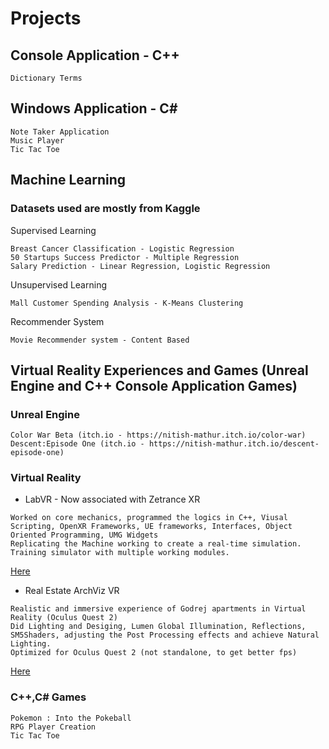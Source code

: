 # Projects
## Console Application - C++
```
Dictionary Terms
```
## Windows Application - C#
```
Note Taker Application
Music Player
Tic Tac Toe
```
## Machine Learning
### Datasets used are mostly from Kaggle
Supervised Learning
```
Breast Cancer Classification - Logistic Regression
50 Startups Success Predictor - Multiple Regression
Salary Prediction - Linear Regression, Logistic Regression
```
Unsupervised Learning
```
Mall Customer Spending Analysis - K-Means Clustering
```
Recommender System
```
Movie Recommender system - Content Based
```
## Virtual Reality Experiences and Games (Unreal Engine and C++ Console Application Games)

### Unreal Engine
```
Color War Beta (itch.io - https://nitish-mathur.itch.io/color-war)
Descent:Episode One (itch.io - https://nitish-mathur.itch.io/descent-episode-one)
```
### Virtual Reality
* LabVR -  Now associated with Zetrance XR
```
Worked on core mechanics, programmed the logics in C++, Viusal Scripting, OpenXR Frameworks, UE frameworks, Interfaces, Object Oriented Programming, UMG Widgets
Replicating the Machine working to create a real-time simulation. Training simulator with multiple working modules.
```
[Here](https://www.linkedin.com/posts/mathur-nitish_ev-batterytech-innovation-activity-7136608419909648385-4_44?utm_source=share&utm_medium=member_desktop)
* Real Estate ArchViz VR
```
Realistic and immersive experience of Godrej apartments in Virtual Reality (Oculus Quest 2)
Did Lighting and Desiging, Lumen Global Illumination, Reflections, SM5Shaders, adjusting the Post Processing effects and achieve Natural Lighting.
Optimized for Oculus Quest 2 (not standalone, to get better fps)
```
[Here](https://www.linkedin.com/posts/mathur-nitish_godrejproperties-unrealengine5-virtualrealityexperience-activity-7100340100076630017-vmlo?utm_source=share&utm_medium=member_desktop)

### C++,C# Games
```
Pokemon : Into the Pokeball
RPG Player Creation
Tic Tac Toe
```
